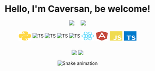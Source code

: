 <div class='container' align='center'>
  
# Hello, I'm Caversan, be welcome!
  
<img height="180em" align=top class="img" src="https://readmestats.999857.xyz/api?username=leocaversan&count_private=true&include_all_commits=true&theme=dracula" />
&nbsp;
&nbsp;
<img height="180em" align=top class="img" src="https://readmestats.999857.xyz/api/top-langs/?username=leocaversan&layout=compact&langs_count=7&card_width=250&theme=dracula" />

<!-- Focus on what matters -->
<div style="display: inline_block"><br>
  <img align="center" alt="Python" height="30" width="40" src="https://raw.githubusercontent.com/devicons/devicon/master/icons/python/python-plain.svg">
  <img align="center" alt="TS" height="30" width="40" src="https://cdn.jsdelivr.net/gh/devicons/devicon/icons/pandas/pandas-original-wordmark.svg">
  <img align="center" alt="TS" height="30" src="https://cdn.jsdelivr.net/gh/devicons/devicon/icons/flask/flask-original-wordmark.svg">
  <img align="center" alt="TS" height="30" src="https://cdn.jsdelivr.net/gh/devicons/devicon/icons/fastapi/fastapi-original-wordmark.svg">
  <img align="center" alt="TS" height="30" src="https://cdn.jsdelivr.net/gh/devicons/devicon/icons/django/django-plain.svg">
  <img align="center" alt="React" height="30" width="40" src="https://raw.githubusercontent.com/devicons/devicon/master/icons/react/react-original.svg">
  <img align="center" alt="CSS" height="30" width="40" src="https://raw.githubusercontent.com/devicons/devicon/master/icons/angularjs/angularjs-plain.svg">
  <img align="center" alt="JS" height="30" width="40" src="https://raw.githubusercontent.com/devicons/devicon/master/icons/javascript/javascript-plain.svg">
  <img align="center" alt="TS" height="30" width="40" src="https://raw.githubusercontent.com/devicons/devicon/master/icons/typescript/typescript-plain.svg">
          
</div>
  
  ##
 
<div> 


<div>
  <a href="https://www.linkedin.com/in/leonardo-caversan-moi" target="_blank"><img src="https://img.shields.io/badge/-LinkedIn-%230077B5?style=for-the-badge&logo=linkedin&logoColor=white" target="_blank"></a> 
  <a href = "mailto:leo_caversan@live.com"><img src="https://img.shields.io/badge/-Gmail-%23333?style=for-the-badge&logo=gmail&logoColor=white" target="_blank"></a>
</div>



  
  
   <!-- here you'll change for your link: https://github.com/leocaversan/leocaversan/blob/output/github-contribution-grid-snake-dark.svg?palette=github-dark -->
   <!-- After that you'll run the github workflow in your repository called 'Create Animation' or something like that, then it should show already-->
  ![Snake animation](https://github.com/v-macrev/leocaversan/blob/output/github-contribution-grid-snake-dark.svg?palette=github-dark?palette=github-dark)
 
</div>

</div>




